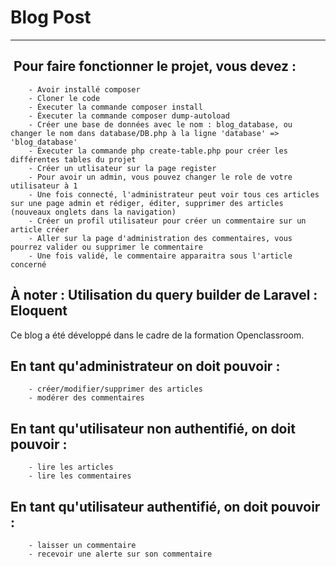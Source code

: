 # Blog Post
***
##  Pour faire fonctionner le projet, vous devez :
        - Avoir installé composer
        - Cloner le code 
        - Éxecuter la commande composer install
        - Éxecuter la commande composer dump-autoload
        - Créer une base de données avec le nom : blog_database, ou changer le nom dans database/DB.php à la ligne 'database' => 'blog_database'
        - Éxecuter la commande php create-table.php pour créer les différentes tables du projet
        - Créer un utlisateur sur la page register
        - Pour avoir un admin, vous pouvez changer le role de votre utilisateur à 1
        - Une fois connecté, l'administrateur peut voir tous ces articles sur une page admin et rédiger, éditer, supprimer des articles (nouveaux onglets dans la navigation)
        - Créer un profil utilisateur pour créer un commentaire sur un article créer
        - Aller sur la page d'administration des commentaires, vous pourrez valider ou supprimer le commentaire
        - Une fois validé, le commentaire apparaitra sous l'article concerné

## À noter : Utilisation du query builder de Laravel : Eloquent

Ce blog a été développé dans le cadre de la formation Openclassroom.

## En tant qu'administrateur on doit pouvoir : 
        - créer/modifier/supprimer des articles 
        - modérer des commentaires

## En tant qu'utilisateur non authentifié, on doit pouvoir :
        - lire les articles 
        - lire les commentaires

## En tant qu'utilisateur authentifié, on doit pouvoir : 
        - laisser un commentaire
        - recevoir une alerte sur son commentaire